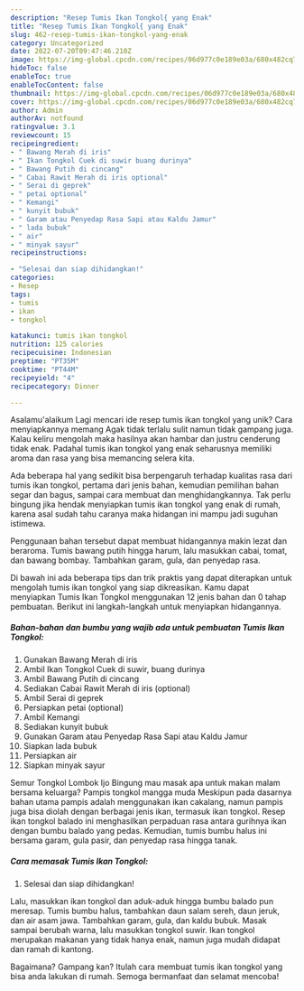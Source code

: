 ```yaml
---
description: "Resep Tumis Ikan Tongkol{ yang Enak"
title: "Resep Tumis Ikan Tongkol{ yang Enak"
slug: 462-resep-tumis-ikan-tongkol-yang-enak
category: Uncategorized
date: 2022-07-20T09:47:46.210Z
image: https://img-global.cpcdn.com/recipes/06d977c0e189e03a/680x482cq70/tumis-ikan-tongkol-foto-resep-utama.jpg
hideToc: false
enableToc: true
enableTocContent: false
thumbnail: https://img-global.cpcdn.com/recipes/06d977c0e189e03a/680x482cq70/tumis-ikan-tongkol-foto-resep-utama.jpg
cover: https://img-global.cpcdn.com/recipes/06d977c0e189e03a/680x482cq70/tumis-ikan-tongkol-foto-resep-utama.jpg
author: Admin
authorAv: notfound
ratingvalue: 3.1
reviewcount: 15
recipeingredient:
- " Bawang Merah di iris"
- " Ikan Tongkol Cuek di suwir buang durinya"
- " Bawang Putih di cincang"
- " Cabai Rawit Merah di iris optional"
- " Serai di geprek"
- " petai optional"
- " Kemangi"
- " kunyit bubuk"
- " Garam atau Penyedap Rasa Sapi atau Kaldu Jamur"
- " lada bubuk"
- " air"
- " minyak sayur"
recipeinstructions:

- "Selesai dan siap dihidangkan!"
categories:
- Resep
tags:
- tumis
- ikan
- tongkol

katakunci: tumis ikan tongkol 
nutrition: 125 calories
recipecuisine: Indonesian
preptime: "PT35M"
cooktime: "PT44M"
recipeyield: "4"
recipecategory: Dinner

---
```



Asalamu'alaikum Lagi mencari ide resep tumis ikan tongkol yang unik? Cara menyiapkannya memang Agak tidak terlalu sulit namun tidak gampang juga. Kalau keliru mengolah maka hasilnya akan hambar dan justru cenderung tidak enak. Padahal tumis ikan tongkol yang enak seharusnya memiliki aroma dan rasa yang bisa memancing selera kita.


Ada beberapa hal yang sedikit bisa berpengaruh terhadap kualitas rasa dari tumis ikan tongkol, pertama dari jenis bahan, kemudian pemilihan bahan segar dan bagus, sampai cara membuat dan menghidangkannya. Tak perlu bingung jika hendak menyiapkan tumis ikan tongkol yang enak di rumah, karena asal sudah tahu caranya maka hidangan ini mampu jadi suguhan istimewa.

Penggunaan bahan tersebut dapat membuat hidangannya makin lezat dan beraroma. Tumis bawang putih hingga harum, lalu masukkan cabai, tomat, dan bawang bombay. Tambahkan garam, gula, dan penyedap rasa.


Di bawah ini ada beberapa tips dan trik praktis yang dapat diterapkan untuk mengolah tumis ikan tongkol yang siap dikreasikan. Kamu dapat menyiapkan Tumis Ikan Tongkol menggunakan 12 jenis bahan dan 0 tahap pembuatan. Berikut ini langkah-langkah untuk menyiapkan hidangannya.

<!--inarticleads1-->

##### Bahan-bahan dan bumbu yang wajib ada untuk pembuatan Tumis Ikan Tongkol:

1. Gunakan  Bawang Merah di iris
1. Ambil  Ikan Tongkol Cuek di suwir, buang durinya
1. Ambil  Bawang Putih di cincang
1. Sediakan  Cabai Rawit Merah di iris (optional)
1. Ambil  Serai di geprek
1. Persiapkan  petai (optional)
1. Ambil  Kemangi
1. Sediakan  kunyit bubuk
1. Gunakan  Garam atau Penyedap Rasa Sapi atau Kaldu Jamur
1. Siapkan  lada bubuk
1. Persiapkan  air
1. Siapkan  minyak sayur


Semur Tongkol Lombok Ijo Bingung mau masak apa untuk makan malam bersama keluarga? Pampis tongkol mangga muda Meskipun pada dasarnya bahan utama pampis adalah menggunakan ikan cakalang, namun pampis juga bisa diolah dengan berbagai jenis ikan, termasuk ikan tongkol. Resep ikan tongkol balado ini menghasilkan perpaduan rasa antara gurihnya ikan dengan bumbu balado yang pedas. Kemudian, tumis bumbu halus ini bersama garam, gula pasir, dan penyedap rasa hingga tanak. 

<!--inarticleads2-->

##### Cara memasak Tumis Ikan Tongkol:


1. Selesai dan siap dihidangkan!

Lalu, masukkan ikan tongkol dan aduk-aduk hingga bumbu balado pun meresap. Tumis bumbu halus, tambahkan daun salam sereh, daun jeruk, dan air asam jawa. Tambahkan garam, gula, dan kaldu bubuk. Masak sampai berubah warna, lalu masukkan tongkol suwir. Ikan tongkol merupakan makanan yang tidak hanya enak, namun juga mudah didapat dan ramah di kantong. 

Bagaimana? Gampang kan? Itulah cara membuat tumis ikan tongkol yang bisa anda lakukan di rumah. Semoga bermanfaat dan selamat mencoba!
